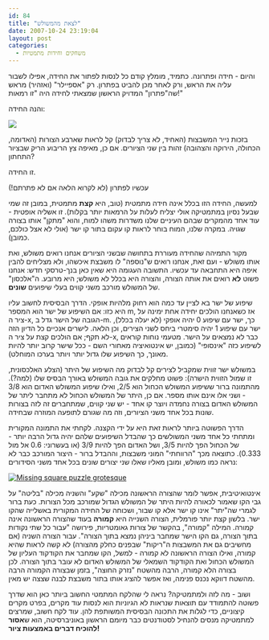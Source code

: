 ```yaml
---
id: 84
title: "לצאת מהמשולש"
date: 2007-10-24 23:19:04
layout: post
categories: 
  - משחקים וחידות מתמטיות
---
```

והיום - חידה ופתרונה. כתמיד, מומלץ קודם כל לנסות לפתור את החידה, אפילו לשבור עליה את הראש, ורק לאחר מכן להביט בפתרון. רק "אספיילר" (ואזהיר) מראש שה"פתרון" המדויק הראשון שמצאתי לחידה היה "זו רמאות!"

והנה החידה:

<img src="http://upload.wikimedia.org/wikipedia/commons/thumb/5/5e/Missing_square_puzzle.svg/300px-Missing_square_puzzle.svg.png" />

בזכות נייר המשבצות (האחיד, לא צריך לבדוק) קל לראות שארבע הצורות (האדומה, הכחולה, הירוקה והצהובה) זהות בין שני הציורים. אם כן, מאיפה צץ הריבוע הריק שבציור התחתון?

זו החידה.

עכשיו לפתרון (לא לקרוא הלאה אם לא פתרתם!)

<!--more-->
למעשה, החידה הזו בכלל אינה חידה מתמטית (טוב, היא <strong>קצת</strong> מתמטית, במובן זה שמי שבעל נסיון במתמטיקה אולי יצליח לעלות על הרמאות יותר בקלות). זו אשליה אופטית - עוד אחד מהמקרים שבהם העיניים שלנו משדרות משהו למוח, והוא "מתקן" אותו בצורה שגויה. במקרה שלנו, המוח בוחר לראות קו עקום בתור קו ישר (אולי לא אצל כולכם, כמובן).

מקור התמיהה שהחידה מעוררת בתחושה שבשני הציורים אנחנו רואים משולש, ואת אותו משולש - ועם זאת, אנחנו רואים ש"נוספה" לו משבצת איכשהו, ולא מצליחים להבין איפה היא התחבאה עד עכשיו. התשובה העגומה היא שאין כאן בנך-טרסקי חדש: אנחנו פשוט <strong>לא</strong> רואים את אותה הצורה, והצורה היא בכלל לא משולש; היא מרובע. ה"אלכסון" של המשולש מורכב משני קווים בעלי שיפועים <strong>שונים</strong>.

שיפוע של ישר בא לציין עד כמה הוא רחוק מלהיות אופקי. הדרך הבסיסית לחשוב עליו היא כזו: אם השיפוע של ישר הוא המספר m, אז כשאנחנו הולכים יחידה אחת ימינה על ציר ה-x, הגובה של הישר גדל ב-m. כך, ישר עם שיפוע 0 יהיה אופקי (לא יעלה בכלל), ישר עם שיפוע 1 יהיה סימטרי ביחס לשני הצירים, וכן הלאה. לישרים אנכיים כל הדיון הזה לא תקף; אם הולכים קצת על ציר ה-x, כבר לא נמצאים על הישר. מטעמי נוחות קוראים לשיפוע כזה "אינסופי" (כמובן, יש אינטואיציה מאחורי השם - ככל שישר קרוב יותר להיות מאונך, כך השיפוע שלו גדול יותר ויותר בערכו המוחלט).

במשולש ישר זווית שמקביל לצירים קל לבדוק מה השיפוע של היתר (הצלע האלכסונית, זו שמול הזווית הישרה): פשוט מחלקים את גובה המשולש באורך הבסיס שלו (למה?). מהתמונה ברור ששיפוע המשולש הכחול הוא 2/5, ואילו שיפוע המשולש האדום הוא 3/8 - ושני אלו אינם אותו מספר. אם כן, היתר של המשולש הכחול לא מתחבר ליתר של המשולש האדום בצורה נחמדה ויוצר קו אחד - יש שני קווים, שמתחברים זה לזה בצורות שונות בכל אחד משני הציורים, וזה מה שגורם לתופעה המוזרה שבחידה.

הדרך הפשוטה ביותר לראות זאת היא על ידי הקצנה. לקחתי את התמונה המקורית ומתחתי כל אחד משני המשולשים כך שהבדל השיפועים שלהם יהיה גדול הרבה יותר - של הכחול הפך להיות 3/5, ושל האדום הפך להיות 3/9 (או בעשרוני: 0.6 אל מול 0.333). כתוצאה מכך "הרווחתי" המוני משבצות, וההבדל ברור - היצור המורכב כבר לא נראה כמו משולש, ומובן מאליו שאלו שני יצורים שונים בכל אחד משני הסידורים:

<a href="http://www.gadial.net/wp-content/uploads/2007/10/missing_square_puzzle2.png" title="Missing square puzzle grotesque"><img src="http://www.gadial.net/wp-content/uploads/2007/10/missing_square_puzzle2.png" alt="Missing square puzzle grotesque" /></a>

אינטואיטיבית, אפשר לומר שהצורה הראשונה מכילה "שקע" והשניה מכילה "בליטה" על גבי הקו שאמור לכאורה להיות היתר של המשולש הגדול שמורכב מכל הצורות. כעת ברור לגמרי שה"יתר" אינו קו ישר אלא קו שבור, ושכוחה של החידה המקורית באשלייה שהקו ישר. בלשון קצת יותר פורמלית, הצורה השנייה היא <strong>קמורה</strong> בעוד שהצורה הראשונה אינה קמורה. המילה "קמורה", בהקשר של צורות גאומטריות, פירושה "עבור כל שתי נקודות בתוך הצורה, גם הקו הישר שמחבר ביניהן נמצא בתוך הצורה". עבור הצורה השניה (אם מחשיבים גם את המשבצות ה"ריקות" שבפנים כחלק מהצורה) לא קשה לראות שהיא קמורה, ואילו הצורה הראשונה לא קמורה - למשל, הקו שמחבר את הקודקוד העליון של המשולש הכחול ואת הקודקוד השמאלי של המשולש האדום לא עובר בתוך הצורה. לכן בצורה הלא קמורה, הרבה מהשטח "נזרק החוצה", בזמן שבצורה הקמורה הרבה מהשטח דווקא נכנס פנימה, ואז אפשר להציג אותו בתור משבצת לבנה שצצה יש מאין.

ושוב - מה לזה ולמתמטיקה? נראה לי שהלקח המתמטי החשוב ביותר כאן הוא שדרך פשוטה להתמודד עם תוצאות שנראות לא הגיוניות הוא לנסות עוד מקרים, בפרט מקרים קיצוניים, כדי לגלות את התכונה הבסיסית המשותפת להן. עוד לקח חשוב, שמרצים למתמטיקה מנסים להנחיל לסטודנטים כבר מיומם הראשון באוניברסיטה, הוא ש<strong>אסור להוכיח דברים באמצעות ציור!</strong>
